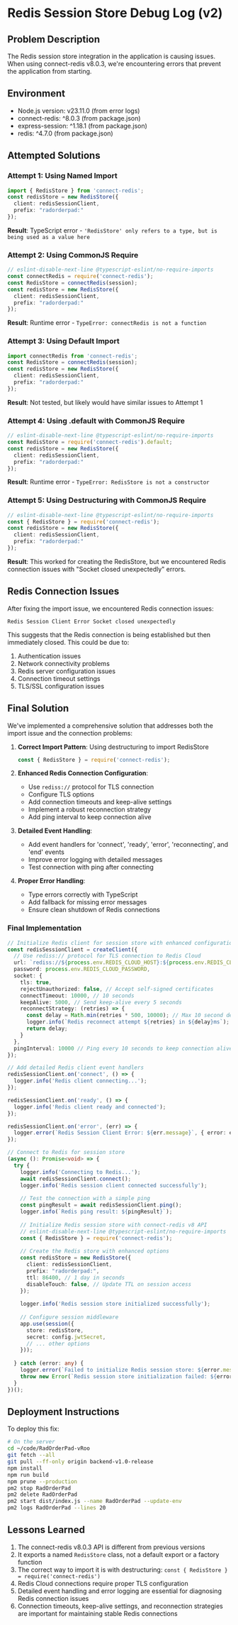 # Redis Session Store Debug Log (v2)

## Problem Description
The Redis session store integration in the application is causing issues. When using connect-redis v8.0.3, we're encountering errors that prevent the application from starting.

## Environment
- Node.js version: v23.11.0 (from error logs)
- connect-redis: ^8.0.3 (from package.json)
- express-session: ^1.18.1 (from package.json)
- redis: ^4.7.0 (from package.json)

## Attempted Solutions

### Attempt 1: Using Named Import
```typescript
import { RedisStore } from 'connect-redis';
const redisStore = new RedisStore({
  client: redisSessionClient,
  prefix: "radorderpad:"
});
```
**Result**: TypeScript error - `'RedisStore' only refers to a type, but is being used as a value here`

### Attempt 2: Using CommonJS Require
```typescript
// eslint-disable-next-line @typescript-eslint/no-require-imports
const connectRedis = require('connect-redis');
const RedisStore = connectRedis(session);
const redisStore = new RedisStore({
  client: redisSessionClient,
  prefix: "radorderpad:"
});
```
**Result**: Runtime error - `TypeError: connectRedis is not a function`

### Attempt 3: Using Default Import
```typescript
import connectRedis from 'connect-redis';
const RedisStore = connectRedis(session);
const redisStore = new RedisStore({
  client: redisSessionClient,
  prefix: "radorderpad:"
});
```
**Result**: Not tested, but likely would have similar issues to Attempt 1

### Attempt 4: Using .default with CommonJS Require
```typescript
// eslint-disable-next-line @typescript-eslint/no-require-imports
const RedisStore = require('connect-redis').default;
const redisStore = new RedisStore({
  client: redisSessionClient,
  prefix: "radorderpad:"
});
```
**Result**: Runtime error - `TypeError: RedisStore is not a constructor`

### Attempt 5: Using Destructuring with CommonJS Require
```typescript
// eslint-disable-next-line @typescript-eslint/no-require-imports
const { RedisStore } = require('connect-redis');
const redisStore = new RedisStore({
  client: redisSessionClient,
  prefix: "radorderpad:"
});
```
**Result**: This worked for creating the RedisStore, but we encountered Redis connection issues with "Socket closed unexpectedly" errors.

## Redis Connection Issues

After fixing the import issue, we encountered Redis connection issues:

```
Redis Session Client Error Socket closed unexpectedly
```

This suggests that the Redis connection is being established but then immediately closed. This could be due to:

1. Authentication issues
2. Network connectivity problems
3. Redis server configuration issues
4. Connection timeout settings
5. TLS/SSL configuration issues

## Final Solution

We've implemented a comprehensive solution that addresses both the import issue and the connection problems:

1. **Correct Import Pattern**: Using destructuring to import RedisStore
   ```typescript
   const { RedisStore } = require('connect-redis');
   ```

2. **Enhanced Redis Connection Configuration**:
   - Use `rediss://` protocol for TLS connection
   - Configure TLS options
   - Add connection timeouts and keep-alive settings
   - Implement a robust reconnection strategy
   - Add ping interval to keep connection alive

3. **Detailed Event Handling**:
   - Add event handlers for 'connect', 'ready', 'error', 'reconnecting', and 'end' events
   - Improve error logging with detailed messages
   - Test connection with ping after connecting

4. **Proper Error Handling**:
   - Type errors correctly with TypeScript
   - Add fallback for missing error messages
   - Ensure clean shutdown of Redis connections

### Final Implementation

```typescript
// Initialize Redis client for session store with enhanced configuration
const redisSessionClient = createClient({
  // Use rediss:// protocol for TLS connection to Redis Cloud
  url: `rediss://${process.env.REDIS_CLOUD_HOST}:${process.env.REDIS_CLOUD_PORT}`,
  password: process.env.REDIS_CLOUD_PASSWORD,
  socket: {
    tls: true,
    rejectUnauthorized: false, // Accept self-signed certificates
    connectTimeout: 10000, // 10 seconds
    keepAlive: 5000, // Send keep-alive every 5 seconds
    reconnectStrategy: (retries) => {
      const delay = Math.min(retries * 500, 10000); // Max 10 second delay
      logger.info(`Redis reconnect attempt ${retries} in ${delay}ms`);
      return delay;
    }
  },
  pingInterval: 10000 // Ping every 10 seconds to keep connection alive
});

// Add detailed Redis client event handlers
redisSessionClient.on('connect', () => {
  logger.info('Redis client connecting...');
});

redisSessionClient.on('ready', () => {
  logger.info('Redis client ready and connected');
});

redisSessionClient.on('error', (err) => {
  logger.error(`Redis Session Client Error: ${err.message}`, { error: err });
});

// Connect to Redis for session store
(async (): Promise<void> => {
  try {
    logger.info('Connecting to Redis...');
    await redisSessionClient.connect();
    logger.info('Redis session client connected successfully');
    
    // Test the connection with a simple ping
    const pingResult = await redisSessionClient.ping();
    logger.info(`Redis ping result: ${pingResult}`);
    
    // Initialize Redis session store with connect-redis v8 API
    // eslint-disable-next-line @typescript-eslint/no-require-imports
    const { RedisStore } = require('connect-redis');
    
    // Create the Redis store with enhanced options
    const redisStore = new RedisStore({
      client: redisSessionClient,
      prefix: "radorderpad:",
      ttl: 86400, // 1 day in seconds
      disableTouch: false, // Update TTL on session access
    });
    
    logger.info('Redis session store initialized successfully');
    
    // Configure session middleware
    app.use(session({
      store: redisStore,
      secret: config.jwtSecret,
      // ... other options
    }));
    
  } catch (error: any) {
    logger.error(`Failed to initialize Redis session store: ${error.message || 'Unknown error'}`, { error });
    throw new Error(`Redis session store initialization failed: ${error.message || 'Unknown error'}`);
  }
})();
```

## Deployment Instructions
To deploy this fix:

```bash
# On the server
cd ~/code/RadOrderPad-vRoo
git fetch --all
git pull --ff-only origin backend-v1.0-release
npm install
npm run build
npm prune --production
pm2 stop RadOrderPad
pm2 delete RadOrderPad
pm2 start dist/index.js --name RadOrderPad --update-env
pm2 logs RadOrderPad --lines 20
```

## Lessons Learned
1. The connect-redis v8.0.3 API is different from previous versions
2. It exports a named `RedisStore` class, not a default export or a factory function
3. The correct way to import it is with destructuring: `const { RedisStore } = require('connect-redis')`
4. Redis Cloud connections require proper TLS configuration
5. Detailed event handling and error logging are essential for diagnosing Redis connection issues
6. Connection timeouts, keep-alive settings, and reconnection strategies are important for maintaining stable Redis connections